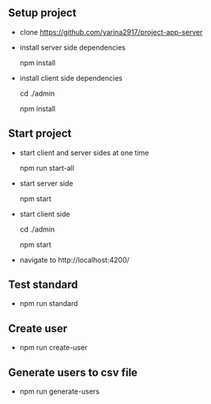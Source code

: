 ## Setup project
- clone https://github.com/yarina2917/project-app-server

- install server side dependencies
    
    npm install
    
- install client side dependencies
    
    cd ./admin
    
    npm install
    
## Start project   

- start client and server sides at one time

  npm run start-all

- start server side
  
  npm start  
    
- start client side
    
  cd ./admin
  
  npm start  
  
- navigate to http://localhost:4200/

## Test standard

- npm run standard

## Create user

- npm run create-user

## Generate users to csv file

- npm run generate-users

